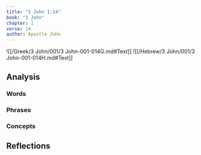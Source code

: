 ```yaml
---
title: "3 John 1:14"
book: "3 John"
chapter: 1
verse: 14
author: Apostle John
---
```

![[/Greek/3 John/001/3 John-001-014G.md#Text]]
![[/Hebrew/3 John/001/3 John-001-014H.md#Text]]

## Analysis

### Words

### Phrases

### Concepts

## Reflections
